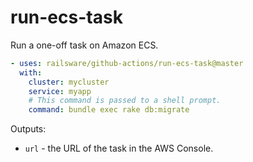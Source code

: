 # run-ecs-task

Run a one-off task on Amazon ECS.

```yml
- uses: railsware/github-actions/run-ecs-task@master
  with:
    cluster: mycluster
    service: myapp
    # This command is passed to a shell prompt.
    command: bundle exec rake db:migrate
```

Outputs:

- `url` - the URL of the task in the AWS Console.
